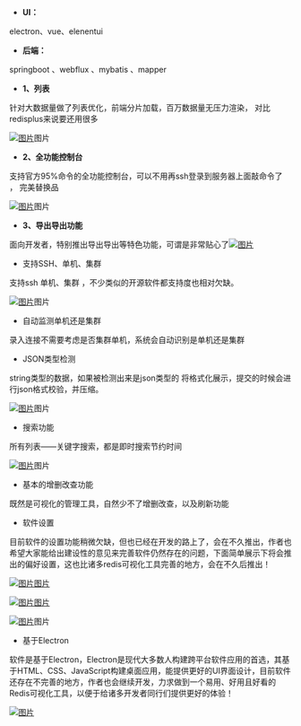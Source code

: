 - **UI：**

electron、vue、elenentui

- **后端：**

springboot 、webflux 、mybatis 、mapper

- **1、列表**

针对大数据量做了列表优化，前端分片加载，百万数据量无压力渲染， 对比redisplus来说要还用很多

[![图片](https://mmbiz.qpic.cn/mmbiz_png/6mychickmupWw1kEibwFalwztJwcxkjTKEHVt2erViccWhgfR6IJP5hsXdC7fC7kSUYmTd0JHFlZzTMkYXDgVV3icA/640?wx_fmt=png&tp=webp&wxfrom=5&wx_lazy=1&wx_co=1)](https://mp.weixin.qq.com/s?__biz=MzUzMTA2NTU2Ng==&mid=2247487551&idx=1&sn=18f64ba49f3f0f9d8be9d1fdef8857d9&chksm=fa496f8ecd3ee698f4954c00efb80fe955ec9198fff3ef4011e331aa37f55a6a17bc8c0335a8&scene=21&token=899450012&lang=zh_CN#wechat_redirect)图片

- **2、全功能控制台**

支持官方95%命令的全功能控制台，可以不用再ssh登录到服务器上面敲命令了 ， 完美替换品

[![图片](https://mmbiz.qpic.cn/mmbiz_png/6mychickmupWw1kEibwFalwztJwcxkjTKEEU6LseYf5HjrOG2pM0Kfff5ylPbzHWZn1fUia2aXh6CJ6pOv5L44NcA/640?wx_fmt=png&tp=webp&wxfrom=5&wx_lazy=1&wx_co=1)](https://mp.weixin.qq.com/s?__biz=MzUzMTA2NTU2Ng==&mid=2247487551&idx=1&sn=18f64ba49f3f0f9d8be9d1fdef8857d9&chksm=fa496f8ecd3ee698f4954c00efb80fe955ec9198fff3ef4011e331aa37f55a6a17bc8c0335a8&scene=21&token=899450012&lang=zh_CN#wechat_redirect)图片

- **3、导出导出功能**

面向开发者，特别推出导出导出等特色功能，可谓是非常贴心了[![图片](https://mmbiz.qpic.cn/mmbiz_png/6mychickmupWw1kEibwFalwztJwcxkjTKE3RPxnJu0JicRDVdnN1u4vhFMme8VSHXqVYEQXH45hD7e8uicx8tk0JyA/640?wx_fmt=png&tp=webp&wxfrom=5&wx_lazy=1&wx_co=1)](https://mp.weixin.qq.com/s?__biz=MzUzMTA2NTU2Ng==&mid=2247487551&idx=1&sn=18f64ba49f3f0f9d8be9d1fdef8857d9&chksm=fa496f8ecd3ee698f4954c00efb80fe955ec9198fff3ef4011e331aa37f55a6a17bc8c0335a8&scene=21&token=899450012&lang=zh_CN#wechat_redirect)

- 支持SSH、单机、集群

支持ssh 单机、集群 ，不少类似的开源软件都支持度也相对欠缺。

[![图片](https://mmbiz.qpic.cn/mmbiz_png/6mychickmupWw1kEibwFalwztJwcxkjTKEcyf5976ZR838HTMsetl4ufo1OsYoYn5LpYlYZmPHDRPXfefXRDAPYA/640?wx_fmt=png&tp=webp&wxfrom=5&wx_lazy=1&wx_co=1)](https://mp.weixin.qq.com/s?__biz=MzUzMTA2NTU2Ng==&mid=2247487551&idx=1&sn=18f64ba49f3f0f9d8be9d1fdef8857d9&chksm=fa496f8ecd3ee698f4954c00efb80fe955ec9198fff3ef4011e331aa37f55a6a17bc8c0335a8&scene=21&token=899450012&lang=zh_CN#wechat_redirect)图片

- 自动监测单机还是集群

录入连接不需要考虑是否集群单机，系统会自动识别是单机还是集群

- JSON类型检测

string类型的数据，如果被检测出来是json类型的 将格式化展示，提交的时候会进行json格式校验，并压缩。

[![图片](https://mmbiz.qpic.cn/mmbiz_png/6mychickmupWw1kEibwFalwztJwcxkjTKEBbrEicbpniaauyEUIick07oR2jESN1RpKKUWdRThUzOJ0iaHjDxyltIHFw/640?wx_fmt=png&tp=webp&wxfrom=5&wx_lazy=1&wx_co=1)](https://mp.weixin.qq.com/s?__biz=MzUzMTA2NTU2Ng==&mid=2247487551&idx=1&sn=18f64ba49f3f0f9d8be9d1fdef8857d9&chksm=fa496f8ecd3ee698f4954c00efb80fe955ec9198fff3ef4011e331aa37f55a6a17bc8c0335a8&scene=21&token=899450012&lang=zh_CN#wechat_redirect)图片

- 搜索功能

所有列表——关键字搜索，都是即时搜索节约时间

[![图片](https://mmbiz.qpic.cn/mmbiz_png/6mychickmupWw1kEibwFalwztJwcxkjTKEwaiaqictRyKfzYlDRiaHKhALEDWXkJFhal30ibx5iaiabNYndxibIm5pZErMw/640?wx_fmt=png&tp=webp&wxfrom=5&wx_lazy=1&wx_co=1)](https://mp.weixin.qq.com/s?__biz=MzUzMTA2NTU2Ng==&mid=2247487551&idx=1&sn=18f64ba49f3f0f9d8be9d1fdef8857d9&chksm=fa496f8ecd3ee698f4954c00efb80fe955ec9198fff3ef4011e331aa37f55a6a17bc8c0335a8&scene=21&token=899450012&lang=zh_CN#wechat_redirect)图片

- 基本的增删改查功能

既然是可视化的管理工具，自然少不了增删改查，以及刷新功能

- 软件设置

目前软件的设置功能稍微欠缺，但也已经在开发的路上了，会在不久推出，作者也希望大家能给出建设性的意见来完善软件仍然存在的问题，下面简单展示下将会推出的偏好设置，这也比诸多redis可视化工具完善的地方，会在不久后推出！

[![图片](https://mmbiz.qpic.cn/mmbiz_png/6mychickmupWw1kEibwFalwztJwcxkjTKEaxvYFImpxOjk7qPg7ibws8xrricze5msl9YBGNicibHFkuX1ic5qfm77qpg/640?wx_fmt=png&tp=webp&wxfrom=5&wx_lazy=1&wx_co=1)](https://mp.weixin.qq.com/s?__biz=MzUzMTA2NTU2Ng==&mid=2247487551&idx=1&sn=18f64ba49f3f0f9d8be9d1fdef8857d9&chksm=fa496f8ecd3ee698f4954c00efb80fe955ec9198fff3ef4011e331aa37f55a6a17bc8c0335a8&scene=21&token=899450012&lang=zh_CN#wechat_redirect)[图片](https://mp.weixin.qq.com/s?__biz=MzUzMTA2NTU2Ng==&mid=2247487551&idx=1&sn=18f64ba49f3f0f9d8be9d1fdef8857d9&chksm=fa496f8ecd3ee698f4954c00efb80fe955ec9198fff3ef4011e331aa37f55a6a17bc8c0335a8&scene=21&token=899450012&lang=zh_CN#wechat_redirect)

[![图片](https://mmbiz.qpic.cn/mmbiz_png/6mychickmupWw1kEibwFalwztJwcxkjTKEdOhUuhr43qDGjH6nOr8P6AkJoz7eib4C78WiaCics0EVsicd1LMY1Jok5g/640?wx_fmt=png&tp=webp&wxfrom=5&wx_lazy=1&wx_co=1)](https://mp.weixin.qq.com/s?__biz=MzUzMTA2NTU2Ng==&mid=2247487551&idx=1&sn=18f64ba49f3f0f9d8be9d1fdef8857d9&chksm=fa496f8ecd3ee698f4954c00efb80fe955ec9198fff3ef4011e331aa37f55a6a17bc8c0335a8&scene=21&token=899450012&lang=zh_CN#wechat_redirect)[图片](https://mp.weixin.qq.com/s?__biz=MzUzMTA2NTU2Ng==&mid=2247487551&idx=1&sn=18f64ba49f3f0f9d8be9d1fdef8857d9&chksm=fa496f8ecd3ee698f4954c00efb80fe955ec9198fff3ef4011e331aa37f55a6a17bc8c0335a8&scene=21&token=899450012&lang=zh_CN#wechat_redirect)

[![图片](https://mmbiz.qpic.cn/mmbiz_png/6mychickmupWw1kEibwFalwztJwcxkjTKEKugTgPXWzLOpBQdGKa2I51ibrwzbCC9hSkvX3ndfpE2dR6TnibVrT39Q/640?wx_fmt=png&tp=webp&wxfrom=5&wx_lazy=1&wx_co=1)](https://mp.weixin.qq.com/s?__biz=MzUzMTA2NTU2Ng==&mid=2247487551&idx=1&sn=18f64ba49f3f0f9d8be9d1fdef8857d9&chksm=fa496f8ecd3ee698f4954c00efb80fe955ec9198fff3ef4011e331aa37f55a6a17bc8c0335a8&scene=21&token=899450012&lang=zh_CN#wechat_redirect)图片

- 基于Electron

软件是基于Electron，Electron是现代大多数人构建跨平台软件应用的首选，其基于HTML、CSS、JavaScript构建桌面应用，能提供更好的UI界面设计，目前软件还存在不完善的地方，作者也会继续开发，力求做到一个易用、好用且好看的Redis可视化工具，以便于给诸多开发者同行们提供更好的体验！

[![图片](https://mmbiz.qpic.cn/mmbiz_jpg/6mychickmupWw1kEibwFalwztJwcxkjTKEsHz7DaAzCugov4ekp0oFu3GObdsXsYsVOyn0QUoRgEguic6Vfefhxjw/640?wx_fmt=jpeg&tp=webp&wxfrom=5&wx_lazy=1&wx_co=1)](https://mp.weixin.qq.com/s?__biz=MzUzMTA2NTU2Ng==&mid=2247487551&idx=1&sn=18f64ba49f3f0f9d8be9d1fdef8857d9&chksm=fa496f8ecd3ee698f4954c00efb80fe955ec9198fff3ef4011e331aa37f55a6a17bc8c0335a8&scene=21&token=899450012&lang=zh_CN#wechat_redirect)